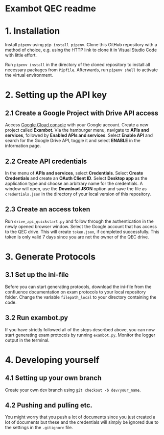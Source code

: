 # Exambot QEC readme

# 1. Installation
Install `pipenv` using `pip install pipenv`. Clone this GitHub repository with a method of choice, e.g. using the HTTP link to clone it in Visual Studio Code with little effort. 

Run `pipenv install` in the directory of the cloned repository to install all necessary packages from `Pipfile`. Afterwards, run `pipenv shell` to activate the virtual environment. 

# 2. Setting up the API key
## 2.1 Create a Google Project with Drive API access
Access [Google Cloud console](https://code.google.com/apis/console) with your Google account. Create a new project called **Exambot**. Via the hamburger menu, navigate to **APIs and services**, followed by **Enabled APIs and services**. Select **Enable API** and search for the Google Drive API, toggle it and select **ENABLE** in the information page.

## 2.2 Create API credentials
In the menu of **APIs and services**, select **Credentials**. Select **Create Credentials** and create an **OAuth Client ID**. Select **Desktop app** as the application type and choose an arbitrary name for the credentials. A window will open, use the **Download JSON** option and save the file as `credentials.json` in the directory of your local version of this repository.

## 2.3 Create an access token
Run `drive_api_quickstart.py` and follow through the authentication in the newly opened browser window. Select the Google account that has access to the QEC drive. This will create `token.json`, if completed successfully. This token is only valid 7 days since you are not the owner of the QEC drive.

# 3. Generate Protocols
## 3.1 Set up the ini-file
Before you can start generating protocols, download the ini-file from the confluence documentation on exam protocols to your local repository folder. Change the variable `filepath_local` to your directory containing the code.

## 3.2 Run exambot.py
If you have strictly followed all of the steps described above, you can now start generating exam protocols by running `exambot.py`. Monitor the logger output in the terminal.

# 4. Developing yourself
## 4.1 Setting up your own branch
Create your own dev branch using `git checkout -b dev/your_name`. 

## 4.2 Pushing and pulling etc.
You might worry that you push a lot of documents since you just created a lot of documents but these and the credentials will simply be ignored due to the settings in the `.gitignore` file.

